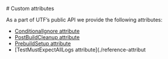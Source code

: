                                                                                                                                                                                                                                                                                                                                                                                                                                                                                                                                 # Custom attributes

As a part of UTF’s public API we provide the following attributes:

* [ConditionalIgnore attribute](./reference-attribute-conditionalignore.md)
* [PostBuildCleanup attribute](./reference-setup-and-cleanup.md#prebuildsetup-and-postbuildcleanup)
* [PrebuildSetup attribute](./reference-setup-and-cleanup.md#prebuildsetup-and-postbuildcleanup)
* [TestMustExpectAllLogs attribute](./reference-attribut